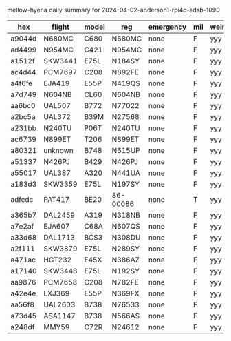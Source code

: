 mellow-hyena daily summary for 2024-04-02-anderson1-rpi4c-adsb-1090

|hex|flight|model|reg|emergency|mil|weirdo|
|--|--|--|--|--|--|--|
|a9044d|N680MC|C680|N680MC|none|F|yyy|
|ad4499|N954MC|C421|N954MC|none|F|yyy|
|a1512f|SKW3441|E75L|N184SY|none|F|yyy|
|ac4d44|PCM7697|C208|N892FE|none|F|yyy|
|a4f6fe|EJA419|E55P|N419QS|none|F|yyy|
|a7d749|N604NB|CL60|N604NB|none|F|yyy|
|aa6bc0|UAL507|B772|N77022|none|F|yyy|
|a2bc5a|UAL372|B39M|N27568|none|F|yyy|
|a231bb|N240TU|P06T|N240TU|none|F|yyy|
|ac6739|N899ET|T206|N899ET|none|F|yyy|
|a80321|unknown|B748|N615UP|none|F|yyy|
|a51337|N426PJ|B429|N426PJ|none|F|yyy|
|a55017|UAL387|A320|N441UA|none|F|yyy|
|a183d3|SKW3359|E75L|N197SY|none|F|yyy|
|adfedc|PAT417|BE20|86-00086|none|T|yyy|
|a365b7|DAL2459|A319|N318NB|none|F|yyy|
|a7e2af|EJA607|C68A|N607QS|none|F|yyy|
|a33d68|DAL1713|BCS3|N308DU|none|F|yyy|
|a2f111|SKW3879|E75L|N289SY|none|F|yyy|
|a471ac|HGT232|E45X|N386AZ|none|F|yyy|
|a17140|SKW3448|E75L|N192SY|none|F|yyy|
|aa9876|PCM7658|C208|N782FE|none|F|yyy|
|a42e4e|LXJ369|E55P|N369FX|none|F|yyy|
|aa56f8|UAL2603|B738|N76533|none|F|yyy|
|a73d45|ASA1147|B738|N566AS|none|F|yyy|
|a248df|MMY59|C72R|N24612|none|F|yyy|
